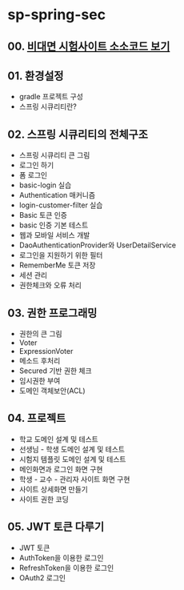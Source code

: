 # sp-spring-sec 

## 00. [비대면 시험사이트 소소코드 보기](https://github.com/SungbinYang/sp-spring-sec/tree/13-1-part3-security-3)

## 01. 환경설정
  - gradle 프로젝트 구성
  - 스프링 시큐리티란?

## 02. 스프링 시큐리티의 전체구조
  - 스프링 시큐리티 큰 그림
  - 로그인 하기
  - 폼 로그인
  - basic-login 실습
  - Authentication 매커니즘
  - login-customer-filter 실습
  - Basic 토큰 인증
  - basic 인증 기본 테스트
  - 웹과 모바일 서비스 개발
  - DaoAuthenticationProvider와 UserDetailService
  - 로그인을 지원하기 위한 필터
  - RememberMe 토큰 저장
  - 세션 관리
  - 권한체크와 오류 처리

## 03. 권한 프로그래밍
  - 권한의 큰 그림
  - Voter
  - ExpressionVoter
  - 메소드 후처리
  - Secured 기반 권한 체크
  - 임시권한 부여
  - 도메인 객체보안(ACL)

## 04. 프로젝트
  - 학교 도메인 설계 및 테스트
  - 선생님 - 학생 도메인 설계 및 테스트
  - 시험지 템플릿 도메인 설계 및 테스트
  - 메인화면과 로그인 화면 구현
  - 학생 - 교수 - 관리자 사이트 화면 구현
  - 사이트 상세화면 만들기
  - 사이트 권한 코딩

## 05. JWT 토큰 다루기
  - JWT 토큰
  - AuthToken을 이용한 로그인
  - RefreshToken을 이용한 로그인
  - OAuth2 로그인
